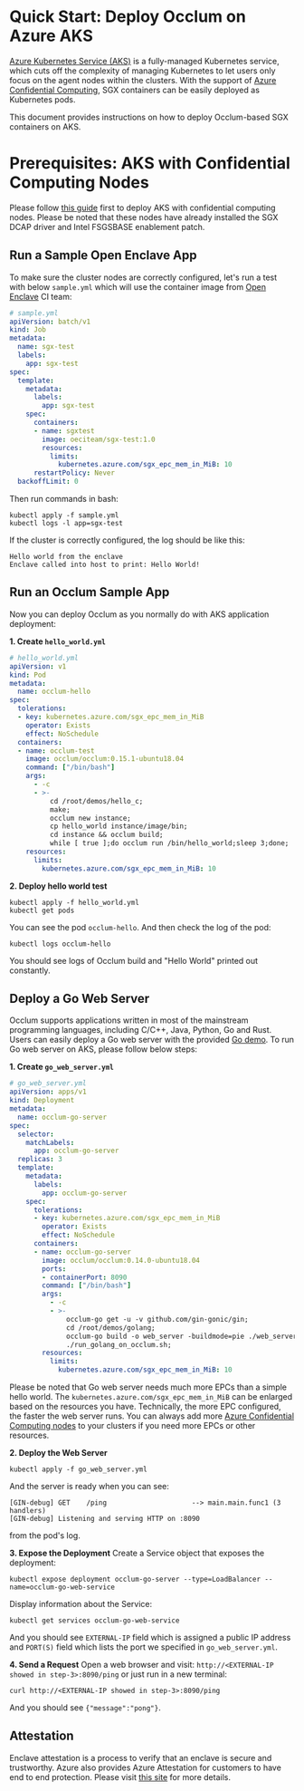 # Quick Start: Deploy Occlum on Azure AKS

[Azure Kubernetes Service (AKS)](https://azure.microsoft.com/en-us/services/kubernetes-service/#getting-started) is a fully-managed Kubernetes service, which cuts off the complexity of managing Kubernetes to let users only focus on the agent nodes within the clusters. With the support of [Azure Confidential Computing](https://docs.microsoft.com/en-us/azure/confidential-computing/overview), SGX containers can be easily deployed as Kubernetes pods.

This document provides instructions on how to deploy Occlum-based SGX containers on AKS.

# Prerequisites: AKS with Confidential Computing Nodes

Please follow [this guide](https://aka.ms/accakspreview) first to deploy AKS with confidential computing nodes. Please be noted that these nodes have already installed the SGX DCAP driver and Intel FSGSBASE enablement patch.

## Run a Sample Open Enclave App
To make sure the cluster nodes are correctly configured, let's run a test with below `sample.yml` which will use the container image from [Open Enclave](https://github.com/openenclave/openenclave) CI team:
```yaml
# sample.yml
apiVersion: batch/v1
kind: Job
metadata:
  name: sgx-test
  labels:
    app: sgx-test
spec:
  template:
    metadata:
      labels:
        app: sgx-test
    spec:
      containers:
      - name: sgxtest
        image: oeciteam/sgx-test:1.0
        resources:
          limits:
            kubernetes.azure.com/sgx_epc_mem_in_MiB: 10
      restartPolicy: Never
  backoffLimit: 0
```

Then run commands in bash:
```
kubectl apply -f sample.yml
kubectl logs -l app=sgx-test
```

If the cluster is correctly configured, the log should be like this:
```
Hello world from the enclave
Enclave called into host to print: Hello World!
```

## Run an Occlum Sample App
Now you can deploy Occlum as you normally do with AKS application deployment:

**1. Create `hello_world.yml`**
```yaml
# hello_world.yml
apiVersion: v1
kind: Pod
metadata:
  name: occlum-hello
spec:
  tolerations:
  - key: kubernetes.azure.com/sgx_epc_mem_in_MiB
    operator: Exists
    effect: NoSchedule
  containers:
  - name: occlum-test
    image: occlum/occlum:0.15.1-ubuntu18.04
    command: ["/bin/bash"]
    args:
      - -c
      - >-
          cd /root/demos/hello_c;
          make;
          occlum new instance;
          cp hello_world instance/image/bin;
          cd instance && occlum build;
          while [ true ];do occlum run /bin/hello_world;sleep 3;done;
    resources:
      limits:
        kubernetes.azure.com/sgx_epc_mem_in_MiB: 10
```
**2. Deploy hello world test**
```shell
kubectl apply -f hello_world.yml
kubectl get pods
```

You can see the pod `occlum-hello`. And then check the log of the pod:
```shell
kubectl logs occlum-hello
```

You should see logs of Occlum build and "Hello World" printed out constantly.

## Deploy a Go Web Server
Occlum supports applications written in most of the mainstream programming languages, including C/C++, Java, Python, Go and Rust. Users can easily deploy a Go web server with the provided [Go demo](demos/golang/README.md). To run Go web server on AKS, please follow below steps:

**1. Create `go_web_server.yml`**
```yaml
# go_web_server.yml
apiVersion: apps/v1
kind: Deployment
metadata:
  name: occlum-go-server
spec:
  selector:
    matchLabels:
      app: occlum-go-server
  replicas: 3
  template:
    metadata:
      labels:
        app: occlum-go-server
    spec:
      tolerations:
      - key: kubernetes.azure.com/sgx_epc_mem_in_MiB
        operator: Exists
        effect: NoSchedule
      containers:
      - name: occlum-go-server
        image: occlum/occlum:0.14.0-ubuntu18.04
        ports:
        - containerPort: 8090
        command: ["/bin/bash"]
        args:
          - -c
          - >-
              occlum-go get -u -v github.com/gin-gonic/gin;
              cd /root/demos/golang;
              occlum-go build -o web_server -buildmode=pie ./web_server.go;
              ./run_golang_on_occlum.sh;
        resources:
          limits:
            kubernetes.azure.com/sgx_epc_mem_in_MiB: 10
```
Please be noted that Go web server needs much more EPCs than a simple hello world. The `kubernetes.azure.com/sgx_epc_mem_in_MiB` can be enlarged based on the resources you have. Technically, the more EPC configured, the faster the web server runs. You can always add more [Azure Confidential Computing nodes](https://docs.microsoft.com/en-us/azure/virtual-machines/dcv2-series) to your clusters if you need more EPCs or other resources.

**2. Deploy the Web Server**
```shell
kubectl apply -f go_web_server.yml
```

And the server is ready when you can see:
```
[GIN-debug] GET    /ping                     --> main.main.func1 (3 handlers)
[GIN-debug] Listening and serving HTTP on :8090
```
from the pod's log.

**3. Expose the Deployment**
Create a Service object that exposes the deployment:
```shell
kubectl expose deployment occlum-go-server --type=LoadBalancer --name=occlum-go-web-service
```
Display information about the Service:
```shell
kubectl get services occlum-go-web-service
```
And you should see `EXTERNAL-IP` field which is assigned a public IP address and `PORT(S)` field which lists the port we specified in `go_web_server.yml`.

**4. Send a Request**
Open a web browser and visit: `http://<EXTERNAL-IP showed in step-3>:8090/ping` or just run in a new terminal:
```shell
curl http://<EXTERNAL-IP showed in step-3>:8090/ping
```
And you should see `{"message":"pong"}`.

## Attestation
Enclave attestation is a process to verify that an enclave is secure and trustworthy. Azure also provides Azure Attestation for customers to have end to end protection. Please visit [this site](https://aka.ms/azureattestation) for more details.
